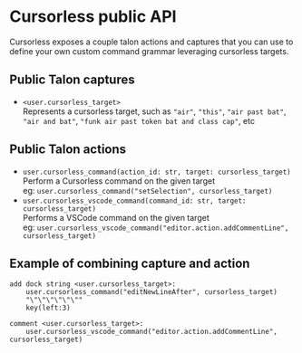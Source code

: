 # Cursorless public API

Cursorless exposes a couple talon actions and captures that you can use to define your own custom command grammar leveraging cursorless targets.

## Public Talon captures
* `<user.cursorless_target>`    
    Represents a cursorless target, such as `"air"`, `"this"`, `"air past bat"`, `"air and bat"`, `"funk air past token bat and class cap"`, etc

## Public Talon actions
* `user.cursorless_command(action_id: str, target: cursorless_target)`    
    Perform a Cursorless command on the given target    
    eg: `user.cursorless_command("setSelection", cursorless_target)`
* `user.cursorless_vscode_command(command_id: str, target: cursorless_target)`    
    Performs a VSCode command on the given target    
    eg: `user.cursorless_vscode_command("editor.action.addCommentLine", cursorless_target)`

## Example of combining capture and action
```talon
add dock string <user.cursorless_target>:
    user.cursorless_command("editNewLineAfter", cursorless_target)
    "\"\"\"\"\"\""
    key(left:3)

comment <user.cursorless_target>:
    user.cursorless_vscode_command("editor.action.addCommentLine", cursorless_target)
```